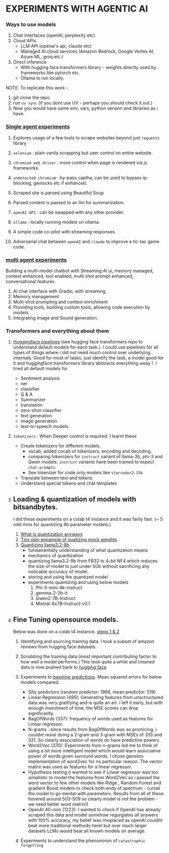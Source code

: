 # EXPERIMENTS WITH AGENTIC AI

### Ways to use models

1. Chat interfaces (openAI, perplexity etc)
2. Cloud APIs
   - LLM API (openai's api, claude etc)
   - Managed AI cloud services (Amazon Bedrock, Google Vertex AI, Azure ML, groq etc.)
3. Direct inference
   - With hugging face transformers library - weights directly used by frameworks like pytorch etc.
   - Ollama to run locally.

NOTE: To replicate this work -

1. git clone the repo
2. run `uv sync` (if you dont use UV - perhaps you should check it out.)
3. Now you would have same env, vars, python version and libraries as i have.

### [Single agent experiments](text_summarization_beautifulSoup.ipynb)

1. Explores usage of a few tools to scrape websites beyond just `requests` library

1. `selenium` : plain vanila scrapping but user control on entire website.
1. `chromium web driver` : more control when page is rendered via js frameworks.
1. `undetected chromium` : by-pass captha, can be used to bypass ip-blocking, geolocks etc if enhanced.

1. Scraped site is parsed using Beautiful Soup
1. Parsed content is passed to an llm for summarization.
1. `openAI API` : can be swapped with any other provider.
1. `ollama` : locally running models on ollama.
1. A simple code co-pilot with streaming responses.
1. Adversarial chat between `openAI` and `claude` to improve a tic-tac game code.

### [multi agent experiments](mulitmodel_agents.ipynb)

Building a multi-model chatbot with Streaming AI ui, memory managed, context enhanced, tool enabled, multi shot prompt enhanced, conversational features.

1. AI chat interface with Gradio, with streaming
2. Memory management
3. Multi-shot prompting and context enrichment
4. Providing tools, building custom tools, allowing code execution by models.
5. Integrating Image and Sound generation.

### Transformers and everything about them

1. [Huggingface pipelines](Trasnformers.ipynb) (see hugging face transformers repo to understand default models for each task.). I could use pipelines for all types of things where i did not need much control over underlying internals. Good for most of tasks, just identify the task, a model good for it and huggingface transformers library abstracts everything away !. I tried all default models for
   - Sentiment analysis
   - ner
   - classifier
   - Q & A
   - Summarizer
   - translation
   - zero-shot-classifier
   - text generation
   - image generation
   - text-to-speech models.
2. `tokenizers` : When Deeper control is required. I learnt these

   - Create tokenizers for different models.
     - vocab, added cocab of tokenizers, encoding and decoding.
     - comparing tokenizers for `instruct` variant of llama-3b, phi-3 and Qwen models. `instruct` variants have been trained to expect `chat-prompts`.
     - See tokenizer for code only models like `starcoder2-15b`
   - Translate between text and tokens
   - Understand special tokens and chat templates

3. ## Loading & quantization of models with bitsandbytes.

   I did these experiments on a colab t4 instance and it was fairly fast. (~ 5 odd mins for quantizing 8b parameter models.)

   1. [What is quantization anyways](Trasnformers.ipynb)
   2. [Tiny play expample of quatizing mock weights](quantization.ipynb)
   3. [Quantizing llama3.2-8b](quantizingopensourcemodels.ipynb)
      - fundamentally understanding of what quantization means
      - mechanics of quantization
      - quantizing llama3.2-8b from FB32 to 4-bit NF4 which reduces the size of model to just under 5Gb without sacrificing any noticable accuracy of model.
      - storing and using the quantized model
      - experiments quantizing and using below models
        1. Phi-3-mini-4k-instruct
        2. gemma-2-2b-it
        3. Qwen2-7B-Instruct
        4. Mixtral-8x7B-Instruct-v0.1

4. ## Fine Tuning opensource models.

   Below was done on a colab t4 instance.
   [steps 1 & 2](finetuning/data_prep.ipynb)

   1. Identifying and sourcing training data. I took a subset of amazon reviews from hugging face datasets.
   2. Scrubbing the training data (most important contributing factor to how well a model performs.) This took quite a while and cleaned data is now pushed back to [hugging face](https://huggingface.co/datasets/BharathkReddy/amazonreview-data-appliances_and_musicalinstruments)
   3. Experiments to [baseline predictions](finetuning/baselineModels.ipynb). Mean squared errors for below models compared.

      - Silly predictors (random predictor: 1966, mean predictor: 519)
      - Linear Regression (495): Generating features from unsctructured data was very gratifying and is quite an art. I left it early, but with enough investment of time, the MSE scores can drop significantly.
      - BagOfWords (337): frequency of words used as features for Linear regressor.
      - N-grams : since results from BagOfWords was so promicing, i couldnt resist doing a 2-gram and 3-gram with MSEs of 335 and 321. So clearly association of words do have predictive powers.
      - Word2Vec (370): Experiments from n-grams led me to think of using a bit more intelligent model which would learn associative power of words given surround words. I chose gensims implementation of word2vec for no particular reason. The vector matrix was used as features for a linear regressor.
      - Hypothesis testing (i wanted to see if Linear regressor was too simplistic to model the features from Word2Vec so i passed the word vector to few other models like Ridge , Random Forest and gradient Boost models to check both ends of spectrum - curtail the model to go mental with parameters. Results from all of these hovered around 503-509 so clearly model is not the problem - we need better word matrix!)
      - OpenAI 40-mini (1223): I wanted to check if OpenAI has already scraped this data and model somehow regurgiates all answers with 100% accuracy, my belief was misplaced as openAI couldnt beat more traditional methods here! but over much larger datasets LLMs would beat all known models on average.

   4. Experiments to understand the phenominon of `catastrophic forgetting`
